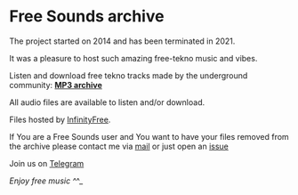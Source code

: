 # Free Sounds archive

The project started on 2014 and has been terminated in 2021. 

It was a pleasure to host such amazing free-tekno music and vibes.

Listen and download free tekno tracks made by the underground community: **[MP3 archive](https://mp3.free-tekno.com/)**

All audio files are available to listen and/or download.

Files hosted by [InfinityFree](https://www.infinityfree.com/).

If You are a Free Sounds user and You want to have your files removed from the archive please contact me via [mail](mailto:fabrizio.salmi@gmail.com?subject=FreeSounds_Removal_Request) or just open an [issue](https://github.com/fabriziosalmi/freesounds-archive/issues) 

Join us on [Telegram](https://t.me/freeundergroundtekno)

_Enjoy free music ^_^_
